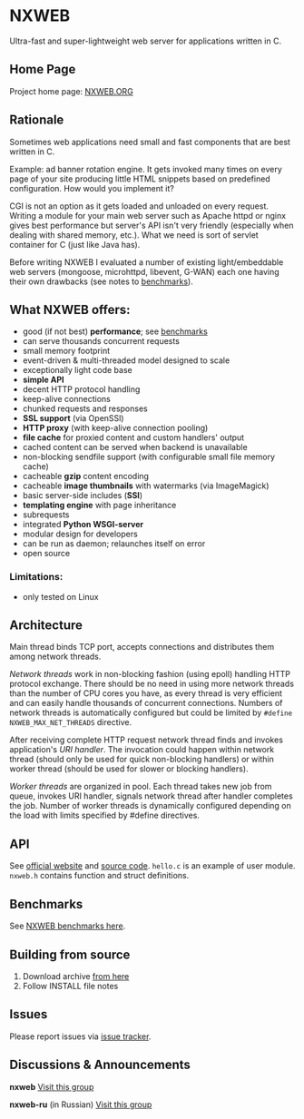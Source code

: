 # NXWEB

Ultra-fast and super-lightweight web server for applications written in C.

## Home Page

Project home page: [NXWEB.ORG](http://nxweb.org)

## Rationale

Sometimes web applications need small and fast components that are best written in C.

Example: ad banner rotation engine. It gets invoked many times on every page of your site producing little HTML snippets based on predefined configuration. How would you implement it?

CGI is not an option as it gets loaded and unloaded on every request. Writing a module for your main web server such as Apache httpd or nginx gives best performance but server's API isn't very friendly (especially when dealing with shared memory, etc.). What we need is sort of servlet container for C (just like Java has).

Before writing NXWEB I evaluated a number of existing light/embeddable web servers (mongoose, microhttpd, libevent, G-WAN) each one having their own drawbacks (see notes to [benchmarks](benchmarks.md)).

## What NXWEB offers:

* good (if not best) **performance**; see [benchmarks](benchmarks.md)
* can serve thousands concurrent requests
* small memory footprint
* event-driven & multi-threaded model designed to scale
* exceptionally light code base
* **simple API**
* decent HTTP protocol handling
* keep-alive connections
* chunked requests and responses
* **SSL support** (via OpenSSl)
* **HTTP proxy** (with keep-alive connection pooling)
* **file cache** for proxied content and custom handlers' output
* cached content can be served when backend is unavailable
* non-blocking sendfile support (with configurable small file memory cache)
* cacheable **gzip** content encoding
* cacheable **image thumbnails** with watermarks (via ImageMagick)
* basic server-side includes (**SSI**)
* **templating engine** with page inheritance
* subrequests
* integrated **Python WSGI-server**
* modular design for developers
* can be run as daemon; relaunches itself on error
* open source

### Limitations:

* only tested on Linux

## Architecture

Main thread binds TCP port, accepts connections and distributes them among network threads.

*Network threads* work in non-blocking fashion (using epoll) handling HTTP protocol exchange. There should be no need in using more network threads than the number of CPU cores you have, as every thread is very efficient and can easily handle thousands of concurrent connections. Numbers of network threads is automatically configured but could be limited by `#define NXWEB_MAX_NET_THREADS` directive.

After receiving complete HTTP request network thread finds and invokes application's *URI handler*. The invocation could happen within network thread (should only be used for quick non-blocking handlers) or within worker thread (should be used for slower or blocking handlers).

*Worker threads* are organized in pool. Each thread takes new job from queue, invokes URI handler, signals network thread after handler completes the job. Number of worker threads is dynamically configured depending on the load with limits specified by #define directives.


## API

See [official website](http://nxweb.org) and [source code](https://github.com/yarosla/nxweb). `hello.c` is an example of user module. `nxweb.h` contains function and struct definitions.

## Benchmarks

See [NXWEB benchmarks here](benchmarks.md).

## Building from source

1. Download archive [from here](https://github.com/yarosla/nxweb/releases)
2. Follow INSTALL file notes

## Issues

Please report issues via [issue tracker](https://github.com/yarosla/nxweb/issues).

## Discussions & Announcements

**nxweb**
[Visit this group](http://groups.google.com/group/nxweb?hl=en)

**nxweb-ru** (in Russian)
[Visit this group](http://groups.google.com/group/nxweb-ru?hl=ru)
